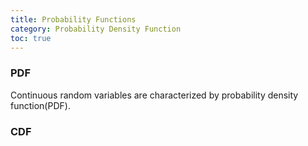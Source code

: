 ```yaml
---
title: Probability Functions 
category: Probability Density Function
toc: true
---
```


### PDF

Continuous random variables are characterized by probability density function(PDF).

### CDF

